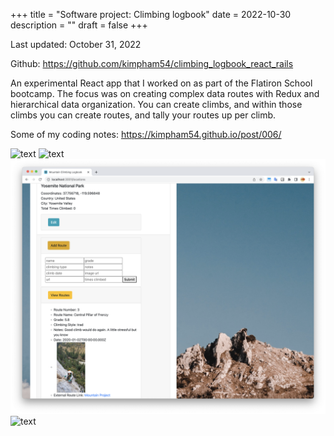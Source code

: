 +++
title = "Software project: Climbing logbook"
date = 2022-10-30
description = ""
draft = false
+++

Last updated: October 31, 2022

Github: https://github.com/kimpham54/climbing_logbook_react_rails

An experimental React app that I worked on as part of the Flatiron School bootcamp. The focus was on creating complex data routes with Redux and hierarchical data organization. You can create climbs, and within those climbs you can create routes, and tally your routes up per climb.

Some of my coding notes: https://kimpham54.github.io/post/006/

![text](../../images/app-climbing-logbook/home.png "caption")
![text](../../images/app-climbing-logbook/routes.png "caption")
![text](../../images/app-climbing-logbook/addroute.png "caption")
![text](../../images/app-climbing-logbook/editclimb.png "caption")